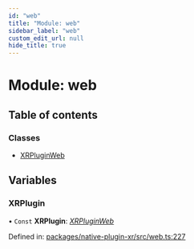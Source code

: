 ```yaml
---
id: "web"
title: "Module: web"
sidebar_label: "web"
custom_edit_url: null
hide_title: true
---
```


# Module: web

## Table of contents

### Classes

- [XRPluginWeb](../classes/web.xrpluginweb.md)

## Variables

### XRPlugin

• `Const` **XRPlugin**: [*XRPluginWeb*](../classes/web.xrpluginweb.md)

Defined in: [packages/native-plugin-xr/src/web.ts:227](https://github.com/xr3ngine/xr3ngine/blob/a16a45d7e/packages/native-plugin-xr/src/web.ts#L227)
